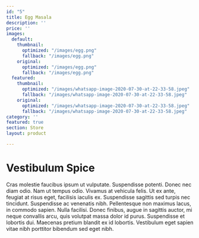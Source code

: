 ```yaml
---
id: "5"
title: Egg Masala
description: ''
price: ''
images:
  default:
    thumbnail:
      optimized: "/images/egg.png"
      fallback: "/images/egg.png"
    original:
      optimized: "/images/egg.png"
      fallback: "/images/egg.png"
  featured:
    thumbnail:
      optimized: "/images/whatsapp-image-2020-07-30-at-22-33-58.jpeg"
      fallback: "/images/whatsapp-image-2020-07-30-at-22-33-58.jpeg"
    original:
      optimized: "/images/whatsapp-image-2020-07-30-at-22-33-58.jpeg"
      fallback: "/images/whatsapp-image-2020-07-30-at-22-33-58.jpeg"
category: ''
featured: true
section: Store
layout: product

---
```

# Vestibulum Spice

Cras molestie faucibus ipsum ut vulputate. Suspendisse potenti. Donec nec diam odio. Nam ut tempus odio. Vivamus at vehicula felis. Ut ex ante, feugiat at risus eget, facilisis iaculis ex. Suspendisse sagittis sed turpis nec tincidunt. Suspendisse ac venenatis nibh. Pellentesque non maximus lacus, in commodo sapien. Nulla facilisi. Donec finibus, augue in sagittis auctor, mi neque convallis arcu, quis volutpat massa dolor id purus. Suspendisse et lobortis dui. Maecenas pretium blandit ex id lobortis. Vestibulum eget sapien vitae nibh porttitor bibendum sed eget nibh.